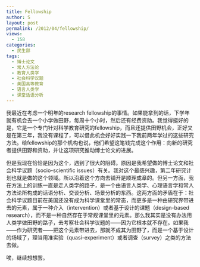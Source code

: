 ```yaml
---
title: Fellowship
author: S
layout: post
permalink: /2012/04/fellowship/
views:
  - 158
categories:
  - 民生部
tags:
  - 博士论文
  - 常人方法论
  - 教育人类学
  - 社会科学议题
  - 美国高等教育
  - 语言人类学
  - 课堂话语分析
---
```

我最近在考虑一个明年的research fellowship的事情。如果能拿到的话，下学年就有机会去一个小学做田野，每周十个小时，然后还有经费资助。我觉得挺好的是，它是一个专门针对科学教育研究的fellowship，而且还提供田野机会，正好又是在第三年，我没有课程了，可以借此机会好好实践一下我前两年学过的这些研究方法。给fellowship的那个机构也说，他们希望这笔钱完成这个作用：向新的研究者提供田野和资助，并让这项研究推动博士论文的进展。

但是我现在恰恰是因为这个，遇到了很大的阻碍。原因是我希望做的博士论文和社会科学议题（socio-scientific issues）有关。我对这个最感兴趣，第二年研究计划也就是做的这个领域。所以沿着这个方向去铺开是顺理成章的。但另一方面，我在方法上的训练一直是走人类学的路子，是一个由语言人类学、心理语言学和常人方法论所构成的话语分析、交谈分析、场景分析的东西。这两方面的矛盾在于：社会科学议题目前在美国还没有成为科学课堂里的常态，而更多是一种由研究界带进去的元素，属于一种介入（intervention）或者基于设计的课题（design-based research），而不是一种自然存在于常规课堂里的元素。那么我其实是没有办法用人类学做田野的路子，去考察社会科学议题的——因为它根本就不存在。如果我——作为研究者——把这个元素带进去，那就不成其为田野了，而是一个基于设计的场域了，理当用准实验（quasi-experiment）或者调查（survey）之类的方法去做。

唉，继续想想罢。